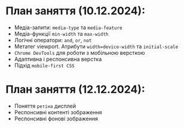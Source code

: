 # План заняття (10.12.2024):

- Медіа-запити: `media-type` та `media-feature`
- Медіа-функції `min-width` та `max-width`
- Логічні оператори: `and`, `or`, `not`
- Метатег viewport. Атрибути `width=device-width` та `initial-scale`
- `Chrome DevTools` для роботи з мобільною версткою
- Адаптивна і респонсивна верстка
- Підхід `mobile-first CSS`

# План заняття (12.12.2024):

- Поняття `ретіна` дисплей
- Респонсивні контенті зображення
- Респонсивні фонові зображення
